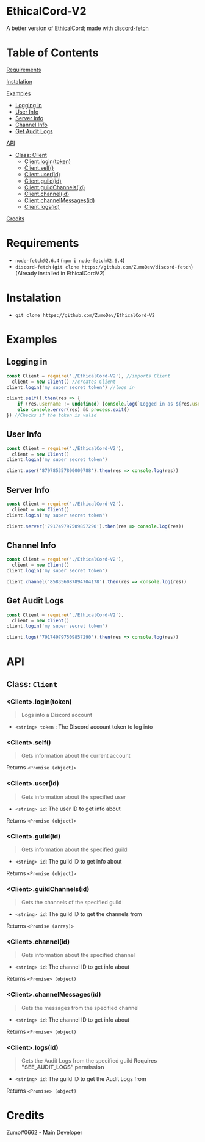 # EthicalCord-V2
A better version of [EthicalCord](https://github.com/ZumoDev/EthicalCord); made with [discord-fetch](https://github.com/ZumoDev/discord-fetch) 

# Table of Contents
[Requirements](#requirements) 

[Instalation](#instalation)

[Examples](#examples)
- [Logging in](#logging-in)
- [User Info](#user-info)
- [Server Info](#server-info)
- [Channel Info](#channel-info)
- [Get Audit Logs](#get-audit-logs)

[API](#api)
- [Class: Client](#class-client)
  - [Client.login(token)](#clientlogintoken)
  - [Client.self()](#clientself)
  - [Client.user(id)](#clientuserid)
  - [Client.guild(id)](#clientguildid)
  - [Client.guildChannels(id)](#clientguildchannelsid)
  - [Client.channel(id)](#clientchannelid)
  - [Client.channelMessages(id)](#clientchannelmessagesid)
  - [Client.logs(id)](#clientlogsid)
 
 [Credits](#credits)

# Requirements
- `node-fetch@2.6.4` (`npm i node-fetch@2.6.4`)
- `discord-fetch` (`git clone https://github.com/ZumoDev/discord-fetch`) (Already installed in EthicalCordV2) 

# Instalation
- `git clone https://github.com/ZumoDev/EthicalCord-V2`

# Examples

## Logging in
```js
const Client = require('./EthicalCord-V2'), //imports Client
  client = new Client() //creates Client
client.login('my super secret token') //logs in

client.self().then(res => {
    if (res.username != undefined) {console.log(`Logged in as ${res.username}#${res.discriminator}`)}
    else console.error(res) && process.exit()
}) //Checks if the token is valid
```

## User Info
```js
const Client = require('./EthicalCord-V2'), 
  client = new Client() 
client.login('my super secret token') 

client.user('879785357800009788').then(res => console.log(res))
```

## Server Info
```js
const Client = require('./EthicalCord-V2'), 
  client = new Client() 
client.login('my super secret token') 

client.server('791749797509857290').then(res => console.log(res))
```

## Channel Info
```js
const Client = require('./EthicalCord-V2'), 
  client = new Client() 
client.login('my super secret token') 

client.channel('858356087894704178').then(res => console.log(res))
```


## Get Audit Logs
```js
const Client = require('./EthicalCord-V2'), 
  client = new Client() 
client.login('my super secret token')

client.logs('791749797509857290').then(res => console.log(res))
```

# API

## Class: `Client`

### <Client\>.login(token)
> Logs into a Discord account

- `<string> token` : The Discord account token to log into

### <Client\>.self()
> Gets information about the current account

Returns `<Promise (object)>`

### <Client\>.user(id)
> Gets information about the specified user

- `<string> id`: The user ID to get info about

Returns `<Promise (object)>`

### <Client\>.guild(id)
> Gets information about the specified guild

- `<string> id`: The guild ID to get info about

Returns `<Promise (object)>`

### <Client\>.guildChannels(id)
> Gets the channels of the specified guild

- `<string> id`: The guild ID to get the channels from

Returns `<Promise (array)>`

### <Client\>.channel(id)
> Gets information about the specified channel

- `<string> id`: The channel ID to get info about

Returns `<Promise> (object)`

### <Client\>.channelMessages(id)
> Gets the messages from the specified channel

- `<string> id`: The channel ID to get info about

Returns `<Promise> (object)`

### <Client\>.logs(id)
> Gets the Audit Logs from the specified guild
**Requires "SEE_AUDIT_LOGS" permission**

- `<string> id`: The guild ID to get the Audit Logs from

Returns `<Promise> (object)`

# Credits

Zumo#0662 - Main Developer
